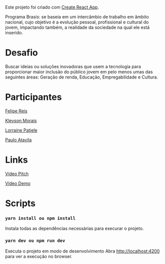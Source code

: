 Este projeto foi criado com [Create React App](https://github.com/facebook/create-react-app).

Programa Brasis: se baseia em um intercâmbio de trabalho em âmbito nacional, cujo objetivo é a evolução pessoal, profissional e cultural do jovem, impactando também, a realidade da sociedade na qual ele está inserido.

# Desafio
Buscar ideias ou soluções inovadoras que usem a tecnologia para proporcionar maior inclusão do público jovem em pelo menos umas das seguintes áreas:
Geração de renda, Educação, Empregabilidade e Cultura.

# Participantes
[Felipe Reis](https://www.linkedin.com/in/felipereismb/)

[Kleyson Morais](https://www.linkedin.com/in/kleysonmorais/)

[Lorraine Patiele](https://www.linkedin.com/in/lorraine-patiele/)

[Paulo Atavila](https://www.linkedin.com/in/pauloatavila/)

# Links
[Vídeo Pitch](https://youtu.be/3YytLko6ryc)

[Vídeo Demo](https://youtu.be/48HU4GdvU3s)

# Scripts

### `yarn install ou npm install`

Instala todas as dependências necessárias para execurar o projeto.

### `yarn dev ou npm run dev`

Executa o projeto em modo de desenvolvimento
Abra [http://localhost:4200](http://localhost:4200) para ver a execução no browser.
